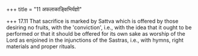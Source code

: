 +++
title = "11 अफलाकाङ्क्षिभिर्यज्ञो"

+++
17.11 That sacrifice is marked by Sattva which is offered by those
desiring no fruits, with the 'conviction', i.e., with the idea that it
ought to be performed or that it should be offered for its own sake as
worship of the Lord as enjoined in the injunctions of the Sastras, i.e.,
with hymns, right materials and proper rituals.
